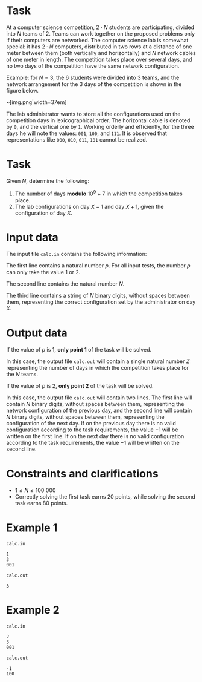 # Task

At a computer science competition, $2 \cdot N$ students are participating, divided into $N$ teams of $2$. Teams can work together on the proposed problems only if their computers are networked. The computer science lab is somewhat special: it has $2 \cdot N$ computers, distributed in two rows at a distance of one meter between them (both vertically and horizontally) and $N$ network cables of one meter in length. The competition takes place over several days, and no two days of the competition have the same network configuration.

Example: for $N=3$, the 6 students were divided into 3 teams, and the network arrangement for the 3 days of the competition is shown in the figure below.

~[img.png|width=37em]

The lab administrator wants to store all the configurations used on the competition days in lexicographical order. The horizontal cable is denoted by `0`, and the vertical one by `1`. Working orderly and efficiently, for the three days he will note the values: `001`, `100`, and `111`. It is observed that representations like `000`, `010`, `011`, `101` cannot be realized.

# Task

Given $N$, determine the following:

1. The number of days **modulo** $10^9+7$ in which the competition takes place.
2. The lab configurations on day $X-1$ and day $X+1$, given the configuration of day $X$.

# Input data

The input file `calc.in` contains the following information:

The first line contains a natural number $p$. For all input tests, the number $p$ can only take the value $1$ or $2$.

The second line contains the natural number $N$.

The third line contains a string of $N$ binary digits, without spaces between them, representing the correct configuration set by the administrator on day $X$.

# Output data

If the value of $p$ is $1$, **only point 1** of the task will be solved.

In this case, the output file `calc.out` will contain a single natural number $Z$ representing the number of days in which the competition takes place for the $N$ teams.

If the value of $p$ is $2$, **only point 2** of the task will be solved.

In this case, the output file `calc.out` will contain two lines. The first line will contain $N$ binary digits, without spaces between them, representing the network configuration of the previous day, and the second line will contain $N$ binary digits, without spaces between them, representing the configuration of the next day. If on the previous day there is no valid configuration according to the task requirements, the value $-1$ will be written on the first line. If on the next day there is no valid configuration according to the task requirements, the value $-1$ will be written on the second line.

# Constraints and clarifications

* $1 \leq N \leq 100 \ 000$
* Correctly solving the first task earns $20$ points, while solving the second task earns $80$ points.

# Example 1

`calc.in`
```
1
3
001
```

`calc.out`
```
3
```

# Example 2

`calc.in`
```
2
3
001
```

`calc.out`
```
-1
100
